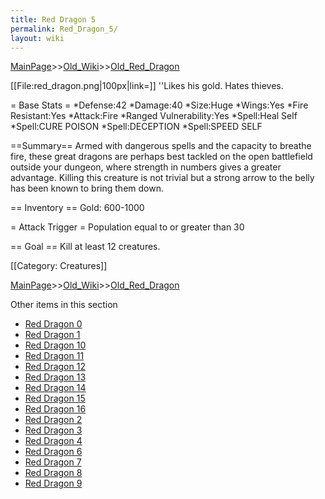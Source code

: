```yaml
---
title: Red Dragon 5
permalink: Red_Dragon_5/
layout: wiki
---
```


[MainPage](/keeperrl_wiki/ "wikilink")>>[Old_Wiki](/keeperrl_wiki/Old_Wiki "wikilink")>>[Old_Red_Dragon](/keeperrl_wiki/Old_Red_Dragon "wikilink")

[[File:red_dragon.png|100px|link=]] ''Likes his gold. Hates thieves.

= Base Stats =
*Defense:42
*Damage:40
*Size:Huge
*Wings:Yes
*Fire Resistant:Yes
*Attack:Fire
*Ranged Vulnerability:Yes
*Spell:Heal Self
*Spell:CURE POISON
*Spell:DECEPTION
*Spell:SPEED SELF

==Summary==
Armed with dangerous spells and the capacity to breathe fire, these great dragons are perhaps best tackled on the open battlefield outside your dungeon, where strength in numbers gives a greater advantage. Killing this creature is not trivial but a strong arrow to the belly has been known to bring them down.

== Inventory ==
 Gold: 600-1000

= Attack Trigger =
 Population equal to or greater than 30

== Goal ==
 Kill at least 12 creatures.

[[Category: Creatures]]

[MainPage](/keeperrl_wiki/ "wikilink")>>[Old_Wiki](/keeperrl_wiki/Old_Wiki "wikilink")>>[Old_Red_Dragon](/keeperrl_wiki/Old_Red_Dragon "wikilink")

Other items in this section
-    [Red Dragon 0](/keeperrl_wiki/Red_Dragon_0 "wikilink")
-    [Red Dragon 1](/keeperrl_wiki/Red_Dragon_1 "wikilink")
-    [Red Dragon 10](/keeperrl_wiki/Red_Dragon_10 "wikilink")
-    [Red Dragon 11](/keeperrl_wiki/Red_Dragon_11 "wikilink")
-    [Red Dragon 12](/keeperrl_wiki/Red_Dragon_12 "wikilink")
-    [Red Dragon 13](/keeperrl_wiki/Red_Dragon_13 "wikilink")
-    [Red Dragon 14](/keeperrl_wiki/Red_Dragon_14 "wikilink")
-    [Red Dragon 15](/keeperrl_wiki/Red_Dragon_15 "wikilink")
-    [Red Dragon 16](/keeperrl_wiki/Red_Dragon_16 "wikilink")
-    [Red Dragon 2](/keeperrl_wiki/Red_Dragon_2 "wikilink")
-    [Red Dragon 3](/keeperrl_wiki/Red_Dragon_3 "wikilink")
-    [Red Dragon 4](/keeperrl_wiki/Red_Dragon_4 "wikilink")
-    [Red Dragon 6](/keeperrl_wiki/Red_Dragon_6 "wikilink")
-    [Red Dragon 7](/keeperrl_wiki/Red_Dragon_7 "wikilink")
-    [Red Dragon 8](/keeperrl_wiki/Red_Dragon_8 "wikilink")
-    [Red Dragon 9](/keeperrl_wiki/Red_Dragon_9 "wikilink")
